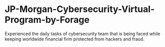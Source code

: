 # JP-Morgan-Cybersecurity-Virtual-Program-by-Forage
Experienced the daily tasks of cybersecurity team that is being faced while keeping worldwide financial firm protected from hackers and fraud.

